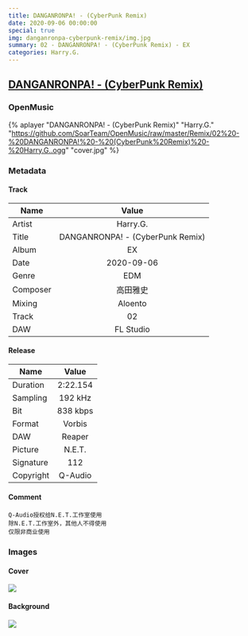 ```yaml
---
title: DANGANRONPA! - (CyberPunk Remix)
date: 2020-09-06 00:00:00
special: true
img: danganronpa-cyberpunk-remix/img.jpg
summary: 02 - DANGANRONPA! - (CyberPunk Remix) - EX
categories: Harry.G.
---
```


## [DANGANRONPA! - (CyberPunk Remix)](https://github.com/SoarTeam/OpenMusic/raw/master/Remix/02%20-%20DANGANRONPA!%20-%20(CyberPunk%20Remix)%20-%20Harry.G..ogg)

### OpenMusic
{% aplayer "DANGANRONPA! - (CyberPunk Remix)" "Harry.G." "https://github.com/SoarTeam/OpenMusic/raw/master/Remix/02%20-%20DANGANRONPA!%20-%20(CyberPunk%20Remix)%20-%20Harry.G..ogg" "cover.jpg" %}

### Metadata
#### Track

Name|Value
---|:--:
Artist|Harry.G.
Title|DANGANRONPA! - (CyberPunk Remix)
Album|EX
Date|2020-09-06
Genre|EDM
Composer|高田雅史
Mixing|Aloento
Track|02
DAW|FL Studio

#### Release

Name|Value
---|:--:
Duration|2:22.154
Sampling|192 kHz
Bit|838 kbps
Format|Vorbis
DAW|Reaper
Picture|N.E.T.
Signature|112
Copyright|Q-Audio

#### Comment
``` text
Q-Audio授权给N.E.T.工作室使用
除N.E.T.工作室外，其他人不得使用
仅限非商业使用
```

### Images
#### Cover
![](cover.jpg)

#### Background
![](img.jpg)
